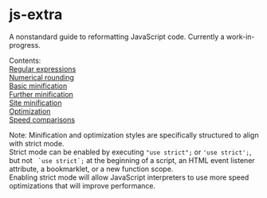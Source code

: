 # js-extra
A nonstandard guide to reformatting JavaScript code.
Currently a work-in-progress.  
  
Contents:  
[Regular expressions](Debugging/RegExp.md)  
[Numerical rounding](Debugging/num.md)  
[Basic minification](Minification/basic.md)  
[Further minification](Minification/mini.md)  
[Site minification](Minification/page.md)  
[Optimization](Optimization/blink.md)  
[Speed comparisons](Optimization/speed.md)  
  
Note: Minification and optimization styles are specifically structured to align with strict mode.  
Strict mode can be enabled by executing `"use strict";` or `'use strict';`, but not ``` `use strict`;``` at the beginning of a script, an HTML event listener attribute, a bookmarklet, or a new function scope.  
Enabling strict mode will allow JavaScript interpreters to use more speed optimizations that will improve performance.
